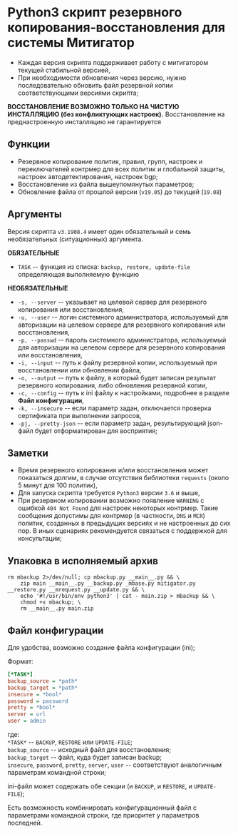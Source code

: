 # Python3 cкрипт резервного копирования-восстановления для системы Митигатор

* Каждая версия скрипта поддерживает работу с митигатором текущей стабильной версией,
* При необходимости обновления через версию, нужно последовательно обновить файл резервной копии соответствующими версиями скрипта;

**ВОССТАНОВЛЕНИЕ ВОЗМОЖНО ТОЛЬКО НА ЧИСТУЮ ИНСТАЛЛЯЦИЮ (без конфликтующих настроек).** Восстановление на преднастроенную инсталляцию не гарантируется

## Функции

* Резервное копирование политик, правил, групп, настроек и переключателей контрмер для всех политик и глобальной защиты, настроек автодетектирования, настроек bgp;
* Восстановление из файла вышеупомянутых параметров;
* Обновление файла от прошлой версии (`v19.05`) до текущей (`19.08`)

## Аргументы

Версия скрипта `v3.1908.4` имеет один обязательный и семь необязательных (ситуационных) аргумента.

**ОБЯЗАТЕЛЬНЫЕ**

* `TASK` -- функция из списка: `backup, restore, update-file` определяющая выполняемую функцию

**НЕОБЯЗАТЕЛЬНЫЕ**

* `-s, --server` -- указывает на целевой сервер для резервного копирования или восстановления,
* `-u, --user` -- логин системного администратора, используемый для авторизации на целевом сервере для резервного копирования или восстановления,
* `-p, --passwd` -- пароль системного администратора, используемый для авторизации на целевом сервере для резервного копирования или восстановления,
* `-i, --input` -- путь к файлу резервной копии, используемый при восстановлении или обновлении файла,
* `-o, --output` -- путь к файлу, в который будет записан результат резервного копирования, либо обновления резервной копии,
* `-c, --config` -- путь к ini файлу к настройками, подробнее в разделе **Файл конфигурации**,
* `-k, --insecure` -- если параметр задан, отключается проверка сертификата при выполнении запросов,
* `-pj, --pretty-json` -- если параметр задан, результирующий json-файл будет отформатирован для восприятия;

## Заметки

* Время резервного копирования и/или восстановления может показаться долгим, в случае отсутствия библиотеки `requests` (около 5 минут для 100 политик),
* Для запуска скрипта требуется `Python3` версии `3.6` и выше,
* При резервном копировании возможно появление `WARNING` с ошибкой `404 Not Found` для настроек некоторых контрмер.
Такие сообщения допустимы для контрмер (в частности, `DNS` и `MCR`) политик, созданных в предыдущих версиях и не настроенных до сих пор.
В иных сценариях рекомендуется связаться с поддержкой для консультации;

## Упаковка в исполняемый архив

```shellscript
rm mbackup 2>/dev/null; cp mbackup.py __main__.py && \
    zip main __main__.py __backup.py _mbase.py mitigator.py __restore.py __mrequest.py __update.py && \
    echo '#!/usr/bin/env python3' | cat - main.zip > mbackup && \
    chmod +x mbackup; \
    rm __main__.py main.zip
```

## Файл конфигурации

Для удобства, возможно создание файла конфигурации (ini);

Формат:

```ini
[*TASK*]
backup_source = *path*
backup_target = *path*
insecure = *bool*
password = password
pretty = *bool*
server = url
user = admin
```

где:\
`*TASK*` -- `BACKUP`, `RESTORE` или `UPDATE-FILE`;\
`backup_source` -- исходный файл для восстановления;\
`backup_target` -- файл, куда будет записан backup;\
`insecure`, `password`, `pretty`, `server`, `user` -- соответствуют аналогичным параметрам командной строки;

ini-файл может содержать обе секции (и `BACKUP`, и `RESTORE`, и `UPDATE-FILE`);

Есть возможность комбинировать конфигурационный файл с параметрами командной строки, где приоритет у параметров последней.
